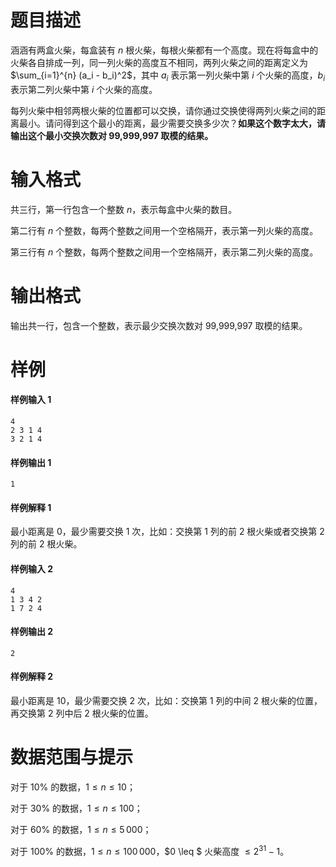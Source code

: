 
# 题目描述

涵涵有两盒火柴，每盒装有 $n$ 根火柴，每根火柴都有一个高度。现在将每盒中的火柴各自排成一列，同一列火柴的高度互不相同，两列火柴之间的距离定义为     
$\sum_{i=1}^{n} (a_i - b_i)^2$，其中 $a_i$ 表示第一列火柴中第 $i$ 个火柴的高度，$b_i$ 表示第二列火柴中第 $i$ 个火柴的高度。

每列火柴中相邻两根火柴的位置都可以交换，请你通过交换使得两列火柴之间的距离最小。请问得到这个最小的距离，最少需要交换多少次？**如果这个数字太大，请输出这个最小交换次数对 99,999,997 取模的结果。**

# 输入格式

共三行，第一行包含一个整数 $n$，表示每盒中火柴的数目。

第二行有 $n$ 个整数，每两个整数之间用一个空格隔开，表示第一列火柴的高度。

第三行有 $n$ 个整数，每两个整数之间用一个空格隔开，表示第二列火柴的高度。

# 输出格式

输出共一行，包含一个整数，表示最少交换次数对 99,999,997 取模的结果。

# 样例

#### 样例输入 1
```plainplain
4
2 3 1 4
3 2 1 4
```

#### 样例输出 1
```plainplain
1
```

#### 样例解释 1
最小距离是 $0$，最少需要交换 $1$ 次，比如：交换第 $1$ 列的前 $2$ 根火柴或者交换第 $2$ 列的前 $2$ 根火柴。

#### 样例输入 2
```plainplain
4
1 3 4 2
1 7 2 4
```

#### 样例输出 2
```plainplain
2
```

#### 样例解释 2
最小距离是 $10$，最少需要交换 $2$ 次，比如：交换第 $1$ 列的中间 $2$ 根火柴的位置，再交换第 $2$ 列中后 $2$ 根火柴的位置。


# 数据范围与提示

对于 10% 的数据，$1 \leq n \leq 10$；

对于 30% 的数据，$1 \leq n \leq 100$；

对于 60% 的数据，$1 \leq n \leq 5\,000$；

对于 100% 的数据，$1 \leq n \leq 100\,000$，$0 \leq $ 火柴高度 $\leq 2^{31} - 1$。

